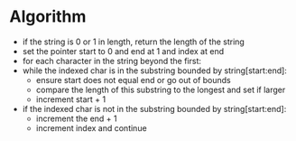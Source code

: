 # Algorithm


- if the string is 0 or 1 in length, return the length of the string
- set the pointer start to 0 and end at 1 and index at end
- for each character in the string beyond the first:
- while the indexed char is in the substring bounded by string[start:end]:
  - ensure start does not equal end or go out of bounds
  - compare the length of this substring to the longest and set if larger
  - increment start + 1
- if the indexed char is not in the substring bounded by string[start:end]:
  - increment the end + 1
  - increment index and continue

